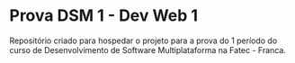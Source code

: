 # Prova DSM 1 - Dev Web 1 
 Repositório criado para hospedar o projeto para a prova do 1 período do curso de Desenvolvimento de Software Multiplataforma na Fatec - Franca. 
